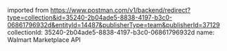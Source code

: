 imported from https://www.postman.com/v1/backend/redirect?type=collection&id=35240-2b04ade5-8838-4197-b3c0-06861796932d&entityId=14487&publisherType=team&publisherId=37129
collectionId: 35240-2b04ade5-8838-4197-b3c0-06861796932d
name: Walmart Marketplace API